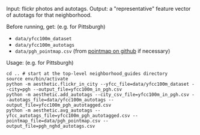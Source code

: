 Input: flickr photos and autotags.
Output: a "representative" feature vector of autotags for that neighborhood.

Before running, get: (e.g. for Pittsburgh)

- `data/yfcc100m_dataset`
- `data/yfcc100m_autotags`
- `data/pgh_pointmap.csv` (from [pointmap on github](https://github.com/dantasse/pointmap) if necessary)

Usage: (e.g. for Pittsburgh)

    cd .. # start at the top-level neighborhood_guides directory
    source env/bin/activate
    python -m aesthetic.flickr_in_city --yfcc_file=data/yfcc100m_dataset --city=pgh --output_file=yfcc100m_in_pgh.csv
    python -m aesthetic.add_autotags --city_csv_file=yfcc100m_in_pgh.csv --autotags_file=data/yfcc100m_autotags --output_file=yfcc100m_pgh_autotagged.csv
    python -m aesthetic.avg_autotags --yfcc_autotags_file=yfcc100m_pgh_autotagged.csv --pointmap_file=data/pgh_pointmap.csv --output_file=pgh_nghd_autotags.csv
    
